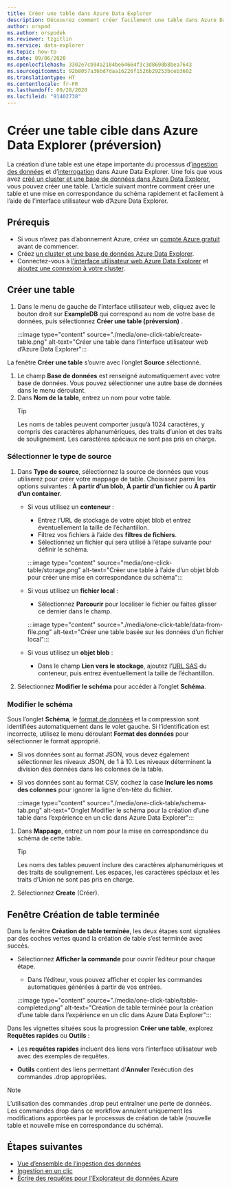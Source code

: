 ```yaml
---
title: Créer une table dans Azure Data Explorer
description: Découvrez comment créer facilement une table dans Azure Data Explorer avec l’expérience en un clic.
author: orspod
ms.author: orspodek
ms.reviewer: tzgitlin
ms.service: data-explorer
ms.topic: how-to
ms.date: 09/06/2020
ms.openlocfilehash: 3302e7cb94a2184be64664f3c3d8698b8bea7643
ms.sourcegitcommit: 92b8057a36bd7daa16226f1526b29253bceb3602
ms.translationtype: HT
ms.contentlocale: fr-FR
ms.lasthandoff: 09/28/2020
ms.locfileid: "91402738"
---
```

# <a name="create-a-table-in-azure-data-explorer-preview"></a>Créer une table cible dans Azure Data Explorer (préversion)

La création d’une table est une étape importante du processus d’[ingestion des données](ingest-data-overview.md) et d’[interrogation](write-queries.md) dans Azure Data Explorer. Une fois que vous avez [créé un cluster et une base de données dans Azure Data Explorer](create-cluster-database-portal.md), vous pouvez créer une table. L’article suivant montre comment créer une table et une mise en correspondance du schéma rapidement et facilement à l’aide de l’interface utilisateur web d’Azure Data Explorer. 

## <a name="prerequisites"></a>Prérequis

* Si vous n’avez pas d’abonnement Azure, créez un [compte Azure gratuit](https://azure.microsoft.com/free/) avant de commencer.
* Créez [un cluster et une base de données Azure Data Explorer](create-cluster-database-portal.md).
* Connectez-vous à [l’interface utilisateur web Azure Data Explorer](https://dataexplorer.azure.com/) et [ajoutez une connexion à votre cluster](web-query-data.md#add-clusters).

## <a name="create-a-table"></a>Créer une table

1. Dans le menu de gauche de l’interface utilisateur web, cliquez avec le bouton droit sur **ExampleDB** qui correspond au nom de votre base de données, puis sélectionnez **Créer une table (préversion)** .

    :::image type="content" source="./media/one-click-table/create-table.png" alt-text="Créer une table dans l’interface utilisateur web d’Azure Data Explorer":::

La fenêtre **Créer une table** s’ouvre avec l’onglet **Source** sélectionné.
1. Le champ **Base de données** est renseigné automatiquement avec votre base de données. Vous pouvez sélectionner une autre base de données dans le menu déroulant.
1. Dans **Nom de la table**, entrez un nom pour votre table. 
    > [!TIP]
    >  Les noms de tables peuvent comporter jusqu’à 1024 caractères, y compris des caractères alphanumériques, des traits d’union et des traits de soulignement. Les caractères spéciaux ne sont pas pris en charge.

### <a name="select-source-type"></a>Sélectionner le type de source

1. Dans **Type de source**, sélectionnez la source de données que vous utiliserez pour créer votre mappage de table. Choisissez parmi les options suivantes : **À partir d’un blob**, **À partir d’un fichier** ou **À partir d’un container**.
   
    
    * Si vous utilisez un **conteneur** :
        * Entrez l’URL de stockage de votre objet blob et entrez éventuellement la taille de l’échantillon. 
        * Filtrez vos fichiers à l’aide des **filtres de fichiers**. 
        * Sélectionnez un fichier qui sera utilisé à l’étape suivante pour définir le schéma.

        :::image type="content" source="media/one-click-table/storage.png" alt-text="Créer une table à l’aide d’un objet blob pour créer une mise en correspondance du schéma":::
    
    * Si vous utilisez un **fichier local** :
        * Sélectionnez **Parcourir** pour localiser le fichier ou faites glisser ce dernier dans le champ.

        :::image type="content" source="./media/one-click-table/data-from-file.png" alt-text="Créer une table basée sur les données d’un fichier local":::

    * Si vous utilisez un **objet blob** :
        * Dans le champ **Lien vers le stockage**, ajoutez l’[URL SAS](/azure/vs-azure-tools-storage-explorer-blobs#get-the-sas-for-a-blob-container) du conteneur, puis entrez éventuellement la taille de l’échantillon. 

1. Sélectionnez **Modifier le schéma** pour accéder à l’onglet **Schéma**.

### <a name="edit-schema"></a>Modifier le schéma

Sous l’onglet **Schéma**, le [format de données](ingest-data-one-click.md#file-formats) et la compression sont identifiées automatiquement dans le volet gauche. Si l’identification est incorrecte, utilisez le menu déroulant **Format des données** pour sélectionner le format approprié.

   * Si vos données sont au format JSON, vous devez également sélectionner les niveaux JSON, de 1 à 10. Les niveaux déterminent la division des données dans les colonnes de la table.
   * Si vos données sont au format CSV, cochez la case **Inclure les noms des colonnes** pour ignorer la ligne d’en-tête du fichier.

        :::image type="content" source="./media/one-click-table/schema-tab.png" alt-text="Onglet Modifier le schéma pour la création d’une table dans l’expérience en un clic dans Azure Data Explorer":::
 
1. Dans **Mappage**, entrez un nom pour la mise en correspondance du schéma de cette table. 
    > [!TIP]
    >  Les noms des tables peuvent inclure des caractères alphanumériques et des traits de soulignement. Les espaces, les caractères spéciaux et les traits d’Union ne sont pas pris en charge.
1. Sélectionnez **Create** (Créer).

## <a name="create-table-completed-window"></a>Fenêtre Création de table terminée

Dans la fenêtre **Création de table terminée**, les deux étapes sont signalées par des coches vertes quand la création de table s’est terminée avec succès.

* Sélectionnez **Afficher la commande** pour ouvrir l’éditeur pour chaque étape. 
    * Dans l’éditeur, vous pouvez afficher et copier les commandes automatiques générées à partir de vos entrées.
    
    :::image type="content" source="./media/one-click-table/table-completed.png" alt-text="Création de table terminée pour la création d’une table dans l’expérience en un clic dans Azure Data Explorer":::
 
Dans les vignettes situées sous la progression **Créer une table**, explorez **Requêtes rapides** ou **Outils** :

* Les **requêtes rapides** incluent des liens vers l’interface utilisateur web avec des exemples de requêtes.

* **Outils** contient des liens permettant d’**Annuler** l’exécution des commandes .drop appropriées.

> [!NOTE]
> L’utilisation des commandes .drop peut entraîner une perte de données.<br>
> Les commandes drop dans ce workflow annulent uniquement les modifications apportées par le processus de création de table (nouvelle table et nouvelle mise en correspondance du schéma).

## <a name="next-steps"></a>Étapes suivantes

* [Vue d’ensemble de l’ingestion des données](ingest-data-overview.md)
* [Ingestion en un clic](ingest-data-one-click.md)
* [Écrire des requêtes pour l’Explorateur de données Azure](write-queries.md)  
